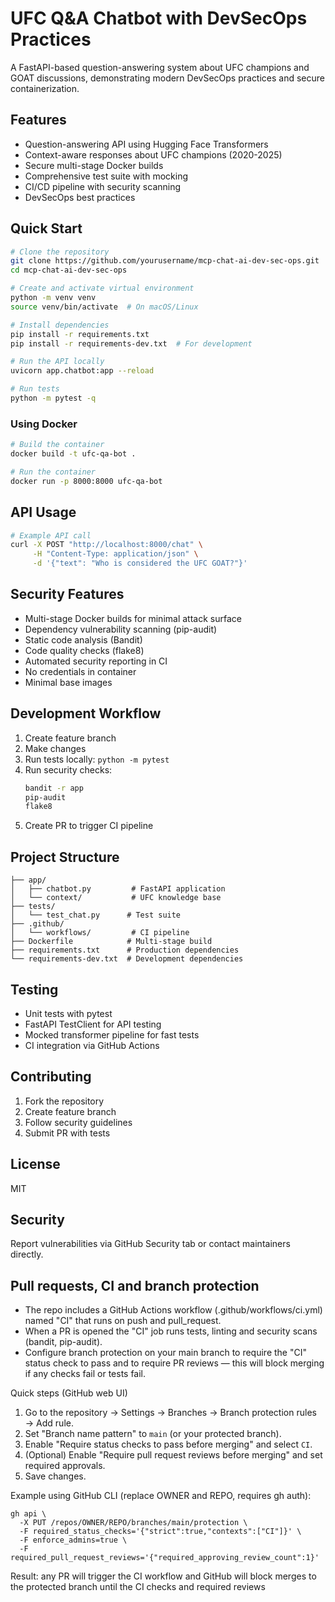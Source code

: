 # UFC Q&A Chatbot with DevSecOps Practices

A FastAPI-based question-answering system about UFC champions and GOAT discussions, demonstrating modern DevSecOps practices and secure containerization.

## Features

- Question-answering API using Hugging Face Transformers
- Context-aware responses about UFC champions (2020-2025)
- Secure multi-stage Docker builds
- Comprehensive test suite with mocking
- CI/CD pipeline with security scanning
- DevSecOps best practices

## Quick Start

```bash
# Clone the repository
git clone https://github.com/yourusername/mcp-chat-ai-dev-sec-ops.git
cd mcp-chat-ai-dev-sec-ops

# Create and activate virtual environment
python -m venv venv
source venv/bin/activate  # On macOS/Linux

# Install dependencies
pip install -r requirements.txt
pip install -r requirements-dev.txt  # For development

# Run the API locally
uvicorn app.chatbot:app --reload

# Run tests
python -m pytest -q
```

### Using Docker

```bash
# Build the container
docker build -t ufc-qa-bot .

# Run the container
docker run -p 8000:8000 ufc-qa-bot
```

## API Usage

```bash
# Example API call
curl -X POST "http://localhost:8000/chat" \
     -H "Content-Type: application/json" \
     -d '{"text": "Who is considered the UFC GOAT?"}'
```

## Security Features

- Multi-stage Docker builds for minimal attack surface
- Dependency vulnerability scanning (pip-audit)
- Static code analysis (Bandit)
- Code quality checks (flake8)
- Automated security reporting in CI
- No credentials in container
- Minimal base images

## Development Workflow

1. Create feature branch
2. Make changes
3. Run tests locally: `python -m pytest`
4. Run security checks:
   ```bash
   bandit -r app
   pip-audit
   flake8
   ```
5. Create PR to trigger CI pipeline

## Project Structure

```
├── app/
│   ├── chatbot.py         # FastAPI application
│   └── context/           # UFC knowledge base
├── tests/
│   └── test_chat.py      # Test suite
├── .github/
│   └── workflows/         # CI pipeline
├── Dockerfile            # Multi-stage build
├── requirements.txt      # Production dependencies
└── requirements-dev.txt  # Development dependencies
```

## Testing

- Unit tests with pytest
- FastAPI TestClient for API testing
- Mocked transformer pipeline for fast tests
- CI integration via GitHub Actions

## Contributing

1. Fork the repository
2. Create feature branch
3. Follow security guidelines
4. Submit PR with tests

## License

MIT

## Security

Report vulnerabilities via GitHub Security tab or contact maintainers directly.

## Pull requests, CI and branch protection
- The repo includes a GitHub Actions workflow (.github/workflows/ci.yml) named "CI" that runs on push and pull_request.
- When a PR is opened the "CI" job runs tests, linting and security scans (bandit, pip-audit).  
- Configure branch protection on your main branch to require the "CI" status check to pass and to require PR reviews — this will block merging if any checks fail or tests fail.

Quick steps (GitHub web UI)
1. Go to the repository → Settings → Branches → Branch protection rules → Add rule.
2. Set "Branch name pattern" to `main` (or your protected branch).
3. Enable "Require status checks to pass before merging" and select `CI`.
4. (Optional) Enable "Require pull request reviews before merging" and set required approvals.
5. Save changes.

Example using GitHub CLI (replace OWNER and REPO, requires gh auth):
```shell
gh api \
  -X PUT /repos/OWNER/REPO/branches/main/protection \
  -F required_status_checks='{"strict":true,"contexts":["CI"]}' \
  -F enforce_admins=true \
  -F required_pull_request_reviews='{"required_approving_review_count":1}'
```

Result: any PR will trigger the CI workflow and GitHub will block merges to the protected branch until the CI checks and required reviews